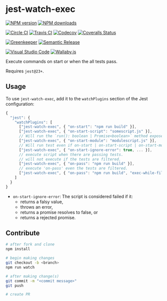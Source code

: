 # jest-watch-exec

[![NPM version][npm-image]][npm-url]
[![NPM downloads][downloads-image]][downloads-url]

[![Circle CI][circleci-image]][circleci-url]
[![Travis CI][travis-image]][travis-url]
[![Codecov][codecov-image]][codecov-url]
[![Coveralls Status][coveralls-image]][coveralls-url]

[![Greenkeeper][greenkeeper-image]][greenkeeper-url]
[![Semantic Release][semantic-release-image]][semantic-release-url]

[![Visual Studio Code][vscode-image]][vscode-url]
[![Wallaby.js][wallaby-image]][wallaby-url]

Execute commands on start or when the all tests pass.

Requires `jest@23+`.

## Usage

To use `jest-watch-exec`,
add it to the `watchPlugins` section of the Jest configuration:

```js
{
  "jest": {
    "watchPlugins": [
      ["jest-watch-exec", { "on-start": "npm run build" }],
      ["jest-watch-exec", { "on-start-script": "somescript.js" }],
      // Will run the `run(): boolean | Promise<boolean>` method exposed by the module
      ["jest-watch-exec", { "on-start-module": "modulescript.js" }],
      // Will run test even if on-start | on-start-script | on-start-module fails.
      ["jest-watch-exec", { "on-start-ignore-error": true, ... }],
      // execute script when there are passing tests.
      // will not execute if the tests are filtered.
      ["jest-watch-exec", { "on-pass": "npm run build" }],
      // execute 'on-pass' even the tests are filtered.
      ["jest-watch-exec", { "on-pass": "npm run build", "exec-while-filtered": true }]
    ]
  }
}
```

- `on-start-ignore-error`: The script is considered failed if it:
  - returns a falsy value,
  - throws an error,
  - returns a promise resolves to false, or
  - returns a rejected promise.

## Contribute

```sh
# after fork and clone
npm install

# begin making changes
git checkout -b <branch>
npm run watch

# after making change(s)
git commit -m "<commit message>"
git push

# create PR
```

[circleci-image]: https://circleci.com/gh/unional/jest-watch-exec/tree/master.svg?style=shield
[circleci-url]: https://circleci.com/gh/unional/jest-watch-exec/tree/master
[codecov-image]: https://codecov.io/gh/unional/jest-watch-exec/branch/master/graph/badge.svg
[codecov-url]: https://codecov.io/gh/unional/jest-watch-exec
[coveralls-image]: https://coveralls.io/repos/github/unional/jest-watch-exec/badge.svg?branch=master
[coveralls-url]: https://coveralls.io/github/unional/jest-watch-exec?branch=master
[downloads-image]: https://img.shields.io/npm/dm/jest-watch-exec.svg?style=flat
[downloads-url]: https://npmjs.org/package/jest-watch-exec
[greenkeeper-image]: https://badges.greenkeeper.io/unional/jest-watch-exec.svg
[greenkeeper-url]: https://greenkeeper.io/
[npm-image]: https://img.shields.io/npm/v/jest-watch-exec.svg?style=flat
[npm-url]: https://npmjs.org/package/jest-watch-exec
[semantic-release-image]: https://img.shields.io/badge/%20%20%F0%9F%93%A6%F0%9F%9A%80-semantic--release-e10079.svg
[semantic-release-url]: https://github.com/semantic-release/semantic-release
[travis-image]: https://img.shields.io/travis/unional/jest-watch-exec/master.svg?style=flat
[travis-url]: https://travis-ci.org/unional/jest-watch-exec?branch=master
[vscode-image]: https://img.shields.io/badge/vscode-ready-green.svg
[vscode-url]: https://code.visualstudio.com/
[wallaby-image]: https://img.shields.io/badge/wallaby.js-configured-green.svg
[wallaby-url]: https://wallabyjs.com
